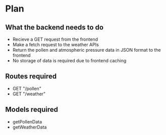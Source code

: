 # Plan

## What the backend needs to do

- Recieve a GET request from the frontend
- Make a fetch request to the weather APIs
- Return the pollen and atmospheric pressure data in JSON format to the frontend
- No storage of data is required due to frontend caching

## Routes required

- GET "/pollen"
- GET "/weather"

## Models required

- getPollenData
- getWeatherData
